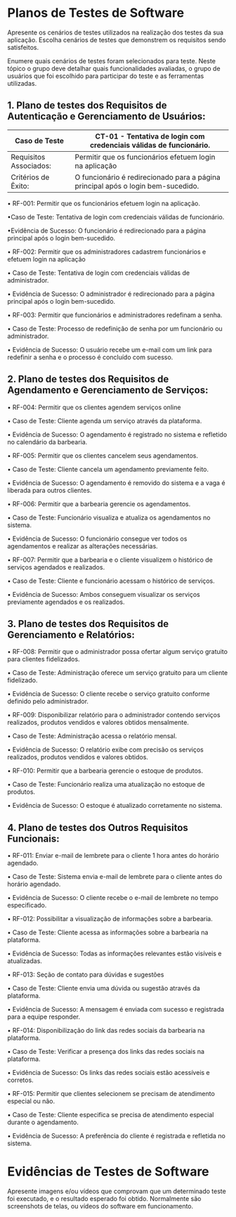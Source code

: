 # Planos de Testes de Software

Apresente os cenários de testes utilizados na realização dos testes da sua aplicação. Escolha cenários de testes que demonstrem os requisitos sendo satisfeitos.

Enumere quais cenários de testes foram selecionados para teste. Neste tópico o grupo deve detalhar quais funcionalidades avaliadas, o grupo de usuários que foi escolhido para participar do teste e as ferramentas utilizadas.


## 1. Plano de testes dos Requisitos de Autenticação e Gerenciamento de Usuários:

|  **Caso de Teste**  |  **CT-01  - Tentativa de login com credenciais válidas de funcionário.**  |
|--|--|
|Requisitos Associados:  |Permitir que os funcionários efetuem login na aplicação  | 
|Critérios de Êxito:  | O funcionário é redirecionado para a página principal após o login bem-sucedido.|
   
• RF-001: Permitir que os funcionários efetuem login na aplicação.

   •Caso de Teste: Tentativa de login com credenciais válidas de funcionário.

   •Evidência de Sucesso: O funcionário é redirecionado para a página principal após o login bem-sucedido.



• RF-002: Permitir que os administradores cadastrem funcionários e efetuem login na aplicação

   • Caso de Teste: Tentativa de login com credenciais válidas de administrador.

   • Evidência de Sucesso: O administrador é redirecionado para a página principal após o login bem-sucedido.



• RF-003: Permitir que funcionários e administradores redefinam a senha.

   • Caso de Teste: Processo de redefinição de senha por um funcionário ou administrador.

   • Evidência de Sucesso: O usuário recebe um e-mail com um link para redefinir a senha e o processo é concluído com sucesso.



## 2. Plano de testes dos Requisitos de Agendamento e Gerenciamento de Serviços:

   
• RF-004: Permitir que os clientes agendem serviços online

   • Caso de Teste: Cliente agenda um serviço através da plataforma.

   • Evidência de Sucesso: O agendamento é registrado no sistema e refletido no calendário da barbearia.



• RF-005: Permitir que os clientes cancelem seus agendamentos.

   • Caso de Teste: Cliente cancela um agendamento previamente feito.

   • Evidência de Sucesso: O agendamento é removido do sistema e a vaga é liberada para outros clientes.



• RF-006: Permitir que a barbearia gerencie os agendamentos.

   • Caso de Teste: Funcionário visualiza e atualiza os agendamentos no sistema.

   • Evidência de Sucesso: O funcionário consegue ver todos os agendamentos e realizar as alterações necessárias.



• RF-007: Permitir que a barbearia e o cliente visualizem o histórico de serviços agendados e realizados.

   • Caso de Teste: Cliente e funcionário acessam o histórico de serviços.

   • Evidência de Sucesso: Ambos conseguem visualizar os serviços previamente agendados e os realizados.



## 3. Plano de testes dos Requisitos de Gerenciamento e Relatórios:
   
   
• RF-008: Permitir que o administrador possa ofertar algum serviço gratuito para clientes fidelizados.

   • Caso de Teste: Administração oferece um serviço gratuito para um cliente fidelizado.

   • Evidência de Sucesso: O cliente recebe o serviço gratuito conforme definido pelo administrador.



• RF-009: Disponibilizar relatório para o administrador contendo serviços realizados, produtos vendidos e valores obtidos mensalmente.

   • Caso de Teste: Administração acessa o relatório mensal.

   • Evidência de Sucesso: O relatório exibe com precisão os serviços realizados, produtos vendidos e valores obtidos.



• RF-010: Permitir que a barbearia gerencie o estoque de produtos.

   • Caso de Teste: Funcionário realiza uma atualização no estoque de produtos.

   • Evidência de Sucesso: O estoque é atualizado corretamente no sistema.



## 4. Plano de testes dos Outros Requisitos Funcionais:

   
• RF-011: Enviar e-mail de lembrete para o cliente 1 hora antes do horário agendado.

   •  Caso de Teste: Sistema envia e-mail de lembrete para o cliente antes do horário agendado.

   • Evidência de Sucesso: O cliente recebe o e-mail de lembrete no tempo especificado.



• RF-012: Possibilitar a visualização de informações sobre a barbearia.

   • Caso de Teste: Cliente acessa as informações sobre a barbearia na plataforma.

   • Evidência de Sucesso: Todas as informações relevantes estão visíveis e atualizadas.



• RF-013: Seção de contato para dúvidas e sugestões

   • Caso de Teste: Cliente envia uma dúvida ou sugestão através da plataforma.

   • Evidência de Sucesso: A mensagem é enviada com sucesso e registrada para a equipe responder.



• RF-014: Disponibilização do link das redes sociais da barbearia na plataforma.

   • Caso de Teste: Verificar a presença dos links das redes sociais na plataforma.

   • Evidência de Sucesso: Os links das redes sociais estão acessíveis e corretos.



• RF-015: Permitir que clientes selecionem se precisam de atendimento especial ou não.

   • Caso de Teste: Cliente especifica se precisa de atendimento especial durante o agendamento.

   • Evidência de Sucesso: A preferência do cliente é registrada e refletida no sistema.


 
# Evidências de Testes de Software

Apresente imagens e/ou vídeos que comprovam que um determinado teste foi executado, e o resultado esperado foi obtido. Normalmente são screenshots de telas, ou vídeos do software em funcionamento.
